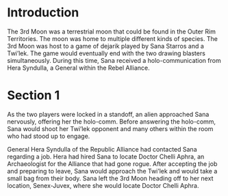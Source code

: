# Introduction

The 3rd Moon was a terrestrial moon that could be found in the Outer Rim Territories.
The moon was home to multiple different kinds of species.
The 3rd Moon was host to a game of dejarik played by Sana Starros and a Twi’lek.
The game would eventually end with the two drawing blasters simultaneously.
During this time, Sana received a holo-communication from Hera Syndulla, a General within the Rebel Alliance.

# Section 1

As the two players were locked in a standoff, an alien approached Sana nervously, offering her the holo-comm.
Before answering the holo-comm, Sana would shoot her Twi’lek opponent and many others within the room who had stood up to engage.

General Hera Syndulla of the Republic Alliance had contacted Sana regarding a job.
Hera had hired Sana to locate Doctor Chelli Aphra, an Archaeologist for the Alliance that had gone rogue.
After accepting the job and preparing to leave, Sana would approach the Twi’lek and would take a small bag from their body.
Sana left the 3rd Moon heading off to her next location, Senex-Juvex, where she would locate Doctor Chelli Aphra.
